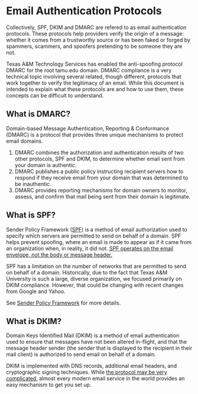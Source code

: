 # Email Authentication Protocols

Collectively, SPF, DKIM and DMARC are refered to as email authentication protocols.  These protocols help providers verify the origin of a message: whether it comes from a trustworthy source or has been faked or forged by spammers, scammers, and spoofers pretending to be someone they are not.

Texas A&M Technology Services has enabled the anti-spoofing protocol DMARC for the root tamu.edu domain. DMARC compliance is a very technical topic involving several related, though different, protocols that work together to verify the legitimacy of an email. While this document is intended to explain what these protocols are and how to use them, these concepts can be difficult to understand.

## What is DMARC?

Domain-based Message Authentication, Reporting & Conformance (DMARC) is a protocol that provides three unique mechanisms to protect email domains.

  1) DMARC combines the authorization and authentication results of two other protocols, SPF and DKIM, to determine whether email sent from your domain is authentic.
  2) DMARC publishes a public policy instructing recipient servers how to respond if they receive email from your domain that was determined to be inauthentic.
  3) DMARC provides reporting mechanisms for domain owners to monitor, assess, and confirm that mail being sent from their domain is legitimate.

## What is SPF?

Sender Policy Framework ([SPF](https://en.wikipedia.org/wiki/Sender_Policy_Framework)) is a method of email authorization used to specify which servers are permitted to send on behalf of a domain. SPF helps prevent spoofing, where an email is made to appear as if it came from an organization when, in reality, it did not. [SPF operates on the email envelope, not the body or message header.](https://itselfservice.tamu.edu/tamucs?id=tamucs_kb_article&sys_id=KB0020389)

SPF has a limitation on the number of networks that are permitted to send on behalf of a domain. Historically, due to the fact that Texas A&M University is such a large, diverse organization, we focused primarily on DKIM compliance.  However, that could be changing with recent changes from Google and Yahoo.

See [Sender Policy Framework](https://itselfservice.tamu.edu/tamucs?id=tamucs_kb_article&sys_id=KB0012557) for more details.

## What is DKIM?

Domain Keys Identified Mail (DKIM) is a method of email authentication used to ensure that messages have not been altered in-flight, and that the message header sender (the sender that is displayed to the recipient in their mail client) is authorized to send email on behalf of a domain.

DKIM is implemented with DNS records, additional email headers, and cryptographic signing techniques. While [the protocol may be very complicated](https://dkim.org/), almost every modern email service in the world provides an easy mechanism to get you set up.
